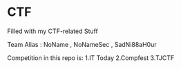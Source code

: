 # CTF
Filled with my CTF-related Stuff

Team Alias : NoName , NoNameSec , SadNi88aH0ur

Competition in this repo is:
1.IT Today
2.Compfest
3.TJCTF
